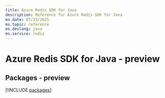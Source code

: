 ```yaml
---
title: Azure Redis SDK for Java
description: Reference for Azure Redis SDK for Java
ms.date: 07/23/2025
ms.topic: reference
ms.devlang: java
ms.service: redis
---
```

# Azure Redis SDK for Java - preview
## Packages - preview
[!INCLUDE [packages](redis-index.md)]